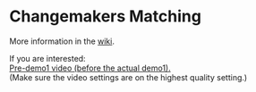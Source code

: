 # Changemakers Matching

More information in the [wiki](https://github.com/jlmacle/changemakers-matchmaking_front-end/wiki).


If you are interested:
<br>
[Pre-demo1 video (before the actual demo1).](https://drive.google.com/file/d/1oGj-F7_J0cYbLOW7rl-NQBP7lOMw8Lhw/view)<br>
(Make sure the video settings are on the highest quality setting.)





